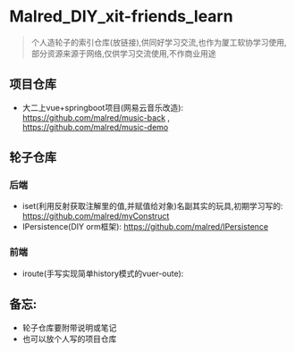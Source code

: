 # Malred_DIY_xit-friends_learn

> 个人造轮子的索引仓库(放链接),供同好学习交流,也作为厦工软协学习使用,部分资源来源于网络,仅供学习交流使用,不作商业用途  
   
   
## 项目仓库   
   - 大二上vue+springboot项目(网易云音乐改造): https://github.com/malred/music-back , https://github.com/malred/music-demo 
  
  
## 轮子仓库
   ### 后端
   - iset(利用反射获取注解里的值,并赋值给对象)名副其实的玩具,初期学习写的: https://github.com/malred/myConstruct
   - IPersistence(DIY orm框架): https://github.com/malred/IPersistence
   ### 前端
   - iroute(手写实现简单history模式的vuer-oute): 


## 备忘: 
 - 轮子仓库要附带说明或笔记
 - 也可以放个人写的项目仓库

